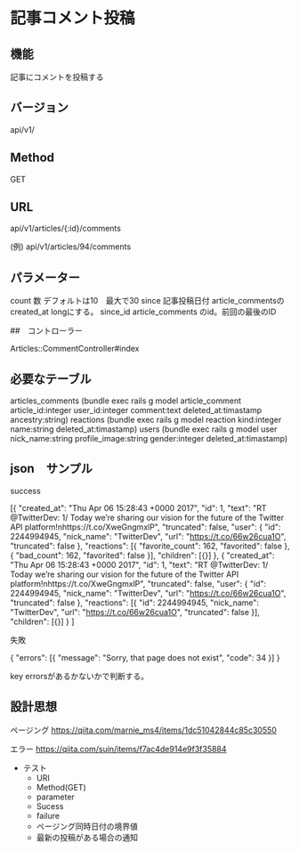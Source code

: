 # 記事コメント投稿

## 機能

記事にコメントを投稿する

## バージョン

api/v1/

## Method

GET

## URL

api/v1/articles/{:id}/comments

(例)
api/v1/articles/94/comments

## パラメーター

count 数 デフォルトは10　最大で30
since 記事投稿日付 article_commentsのcreated_at longにする。
since_id article_comments のid。前回の最後のID

##　コントローラー

Articles::CommentController#index

## 必要なテーブル
articles_comments (bundle exec rails g model article_comment article_id:integer user_id:integer comment:text deleted_at:timastamp ancestry:string)
reactions (bundle exec rails g model reaction kind:integer name:string deleted_at:timastamp)
users (bundle exec rails g model user nick_name:string profile_image:string gender:integer deleted_at:timastamp)

## json　サンプル

success

[{
		"created_at": "Thu Apr 06 15:28:43 +0000 2017",
		"id": 1,
		"text": "RT @TwitterDev: 1/ Today we’re sharing our vision for the future of the Twitter API platform!nhttps://t.co/XweGngmxlP",
		"truncated": false,
		"user": {
			"id": 2244994945,
			"nick_name": "TwitterDev",
			"url": "https://t.co/66w26cua1O",
			"truncated": false
		},
		"reactions": [{
			"favorite_count": 162,
			"favorited": false
		}, {
			"bad_count": 162,
			"favorited": false
		}],
		"children": [{}]
	},
	{
		"created_at": "Thu Apr 06 15:28:43 +0000 2017",
		"id": 1,
		"text": "RT @TwitterDev: 1/ Today we’re sharing our vision for the future of the Twitter API platform!nhttps://t.co/XweGngmxlP",
		"truncated": false,
		"user": {
			"id": 2244994945,
			"nick_name": "TwitterDev",
			"url": "https://t.co/66w26cua1O",
			"truncated": false
		},
		"reactions": [{
			"id": 2244994945,
			"nick_name": "TwitterDev",
			"url": "https://t.co/66w26cua1O",
			"truncated": false
		}],
		"children": [{}]
	}
]

失敗

{
	"errors": [{
		"message": "Sorry, that page does not exist",
		"code": 34
	}]
}

key errorsがあるかないかで判断する。

## 設計思想

ページング
https://qiita.com/marnie_ms4/items/1dc51042844c85c30550

エラー
https://qiita.com/suin/items/f7ac4de914e9f3f35884


* テスト
    * URI
    * Method(GET)
    * parameter
    * Sucess
    * failure
    * ページング同時日付の境界値
    * 最新の投稿がある場合の通知
